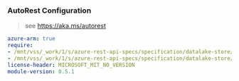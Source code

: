 ### AutoRest Configuration

> see https://aka.ms/autorest

``` yaml
azure-arm: true
require:
- /mnt/vss/_work/1/s/azure-rest-api-specs/specification/datalake-store/resource-manager/readme.md
- /mnt/vss/_work/1/s/azure-rest-api-specs/specification/datalake-store/resource-manager/readme.go.md
license-header: MICROSOFT_MIT_NO_VERSION
module-version: 0.5.1
```